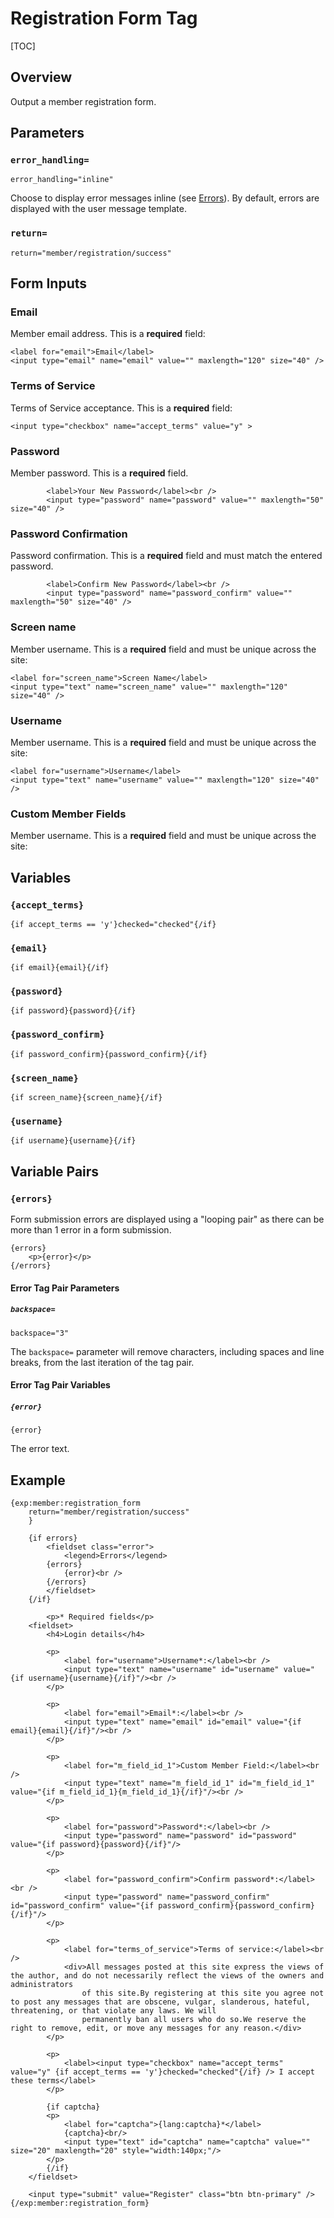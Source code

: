 <!--
    This source file is part of the open source project
    ExpressionEngine User Guide (https://github.com/ExpressionEngine/ExpressionEngine-User-Guide)

    @link      https://expressionengine.com/
    @copyright Copyright (c) 2003-2020, Packet Tide, LLC (https://packettide.com)
    @license   https://expressionengine.com/license Licensed under Apache License, Version 2.0
-->

# Registration Form Tag

[TOC]

## Overview

Output a member registration form.

## Parameters

### `error_handling=`

    error_handling="inline"

Choose to display error messages inline (see [Errors](#errors)). By default, errors are displayed with the user message template.

### `return=`

    return="member/registration/success"


## Form Inputs

### Email

Member email address. This is a **required** field:

    <label for="email">Email</label>
    <input type="email" name="email" value="" maxlength="120" size="40" />


### Terms of Service

Terms of Service acceptance. This is a **required** field:

    <input type="checkbox" name="accept_terms" value="y" >

### Password

Member password. This is a **required** field.

            <label>Your New Password</label><br />
            <input type="password" name="password" value="" maxlength="50" size="40" />


### Password Confirmation

Password confirmation. This is a **required** field and must match the entered password.

            <label>Confirm New Password</label><br />
            <input type="password" name="password_confirm" value="" maxlength="50" size="40" />

### Screen name

Member username. This is a **required** field and must be unique across the site:

    <label for="screen_name">Screen Name</label>
    <input type="text" name="screen_name" value="" maxlength="120" size="40" />

### Username

Member username. This is a **required** field and must be unique across the site:

    <label for="username">Username</label>
    <input type="text" name="username" value="" maxlength="120" size="40" />


### Custom Member Fields

Member username. This is a **required** field and must be unique across the site:


## Variables

### `{accept_terms}`

    {if accept_terms == 'y'}checked="checked"{/if}

### `{email}`

    {if email}{email}{/if}

### `{password}`

    {if password}{password}{/if}

### `{password_confirm}`

    {if password_confirm}{password_confirm}{/if}

### `{screen_name}`

    {if screen_name}{screen_name}{/if}

### `{username}`

    {if username}{username}{/if}

## Variable Pairs

### `{errors}`

Form submission errors are displayed using a "looping pair" as there can be more than 1 error in a form submission.

    {errors}
        <p>{error}</p>
    {/errors}

#### Error Tag Pair Parameters

##### `backspace=`

    backspace="3"

The `backspace=` parameter will remove characters, including spaces and line breaks, from the last iteration of the tag pair.

#### Error Tag Pair Variables

##### `{error}`

    {error}

The error text.



## Example

    {exp:member:registration_form
        return="member/registration/success"
        }

        {if errors}
            <fieldset class="error">
                <legend>Errors</legend>
            {errors}
                {error}<br />
            {/errors}
            </fieldset>
        {/if}

            <p>* Required fields</p>
        <fieldset>
            <h4>Login details</h4>

            <p>
                <label for="username">Username*:</label><br />
                <input type="text" name="username" id="username" value="{if username}{username}{/if}"/><br />
            </p>

            <p>
                <label for="email">Email*:</label><br />
                <input type="text" name="email" id="email" value="{if email}{email}{/if}"/><br />
            </p>

            <p>
                <label for="m_field_id_1">Custom Member Field:</label><br />
                <input type="text" name="m_field_id_1" id="m_field_id_1" value="{if m_field_id_1}{m_field_id_1}{/if}"/><br />
            </p>

            <p>
                <label for="password">Password*:</label><br />
                <input type="password" name="password" id="password" value="{if password}{password}{/if}"/>
            </p>

            <p>
                <label for="password_confirm">Confirm password*:</label><br />
                <input type="password" name="password_confirm" id="password_confirm" value="{if password_confirm}{password_confirm}{/if}"/>
            </p>

            <p>
                <label for="terms_of_service">Terms of service:</label><br />
                <div>All messages posted at this site express the views of the author, and do not necessarily reflect the views of the owners and administrators
                    of this site.By registering at this site you agree not to post any messages that are obscene, vulgar, slanderous, hateful, threatening, or that violate any laws. We will
                    permanently ban all users who do so.We reserve the right to remove, edit, or move any messages for any reason.</div>
            </p>

            <p>
                <label><input type="checkbox" name="accept_terms" value="y" {if accept_terms == 'y'}checked="checked"{/if} /> I accept these terms</label>
            </p>

            {if captcha}
            <p>
                <label for="captcha">{lang:captcha}*</label>
                {captcha}<br/>
                <input type="text" id="captcha" name="captcha" value="" size="20" maxlength="20" style="width:140px;"/>
            </p>
            {/if}
        </fieldset>

        <input type="submit" value="Register" class="btn btn-primary" />
    {/exp:member:registration_form}


